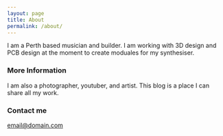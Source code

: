 ```yaml
---
layout: page
title: About
permalink: /about/
---
```


I am a Perth based musician and builder. I am working with 3D design and PCB design at the moment to create moduales for my synthesiser.

### More Information

I am also a photographer, youtuber, and artist. This blog is a place I can share all my work.

### Contact me

[email@domain.com](mailto:email@domain.com)
